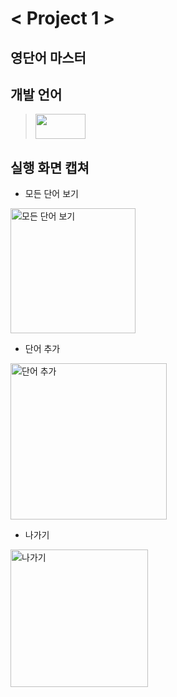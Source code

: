 # < Project 1 >

## 영단어 마스터 

## 개발 언어

> <img src="https://img.shields.io/badge/Java-007396?style=flat&logo=OpenJDK&logoColor=white" width="80" height="40"/>  
  
## 실행 화면 캡쳐

* 모든 단어 보기
<img width="200" alt="모든 단어 보기" src="https://user-images.githubusercontent.com/103119924/188552985-47c4c7a6-266c-451a-871f-91a0fc265a26.png">
  
* 단어 추가
<img width="250" alt="단어 추가" src="https://user-images.githubusercontent.com/103119924/188553425-f5e0df00-60f9-4377-8313-fcbdfe8006d1.png">
  
* 나가기
<img width="220" alt="나가기" src="https://user-images.githubusercontent.com/103119924/188553497-b11c42cf-ad95-4655-83af-d0bd48775440.png">
